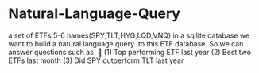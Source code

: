# Natural-Language-Query
a set of ETFs 5-6 names(SPY,TLT,HYG,LQD,VNQ) in a sqllite database we want to build a natural language query 
to this ETF database. So we can answer questions such as 

(1) Top performing ETF last year
(2) Best two ETFs last month
(3) Did SPY outperform TLT last year

